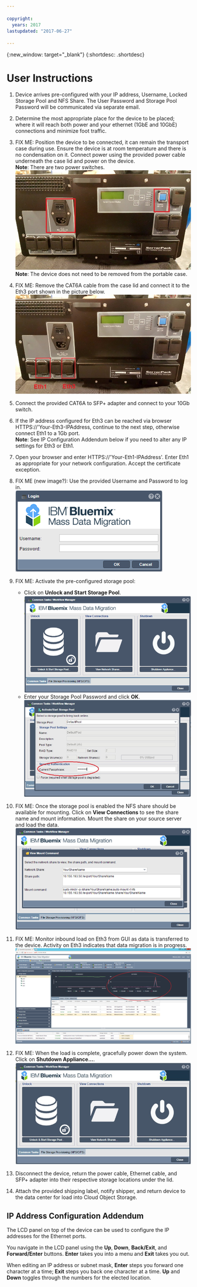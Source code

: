 ```yaml
---

copyright:
  years: 2017
lastupdated: "2017-06-27"

---
```

{:new_window: target="_blank"}
{:shortdesc: .shortdesc}

# User Instructions


1.	Device arrives pre-configured with your IP address, Username, Locked Storage Pool and NFS Share.  The User Password and Storage Pool Password will be communicated via separate email.

2.	Determine the most appropriate place for the device to be placed; where it will reach both power and your ethernet (1GbE and 10GbE) connections and minimize foot traffic.

3.	FIX ME: Position the device to be connected, it can remain the transport case during use. Ensure the device is at room temperature and there is no condensation on it. Connect power using the provided power cable underneath the case lid and power on the device.<br/>
    **Note**: There are two power switches. 
    ![Power switches](/images/UserGuide2.jpg) 
    **Note**: The device does not need to be removed from the portable case.
4.	FIX ME: Remove the CAT6A cable from the case lid and connect it to the Eth3 port shown in the picture below.
    ![](/images/UserGuide3.jpg)
5.	Connect the provided CAT6A to SFP+ adapter and connect to your 10Gb switch.
6.	If the IP address configured for Eth3 can be reached via browser HTTPS://'Your-Eth3-IPAddress, continue to the next step, otherwise connect Eth1 to a 1Gb port.<br/>
    **Note**: See IP Configuration Addendum below if you need to alter any IP settings for Eth3 or Eth1.
7. Open your browser and enter HTTPS://'Your-Eth1-IPAddress'. Enter Eth1 as appropriate for your network configuration. Accept the certificate exception. 
    
8.	FIX ME (new image?): Use the provided Username and Password to log in.<br/>
    ![](/images/UserGuide6.png)
9.	FIX ME: Activate the pre-configured storage pool:
    - Click on **Unlock and Start Storage Pool**. 
    ![](/images/UserGuide7.png)
    - Enter your Storage Pool Password and click **OK**. 
    ![Activate Storage Pool](/images/UserGuide4.png)
10.  FIX ME: 	Once the storage pool is enabled the NFS share should be available for mounting. Click on **View Connections** to see the share name and mount information. Mount the share on your source server and load the data.<br/>
    ![](/images/UserGuide8.png)
11.  FIX ME:	Monitor inbound load on Eth3 from GUI as data is transferred to the device. Activity on Eth3 indicates that data migration is in progress.<br/>
    ![](/images/UserGuide9.png)
12.	 FIX ME: When the load is complete, gracefully power down the system. Click on **Shutdown Appliance...**.  
    ![Right Click on Storage Systems and select Shutdown Storage System...](/images/UserGuide5.jpg)
13.	Disconnect the device, return the power cable, Ethernet cable, and SFP+ adapter into their respective storage locations under the lid.
14.	Attach the provided shipping label, notify shipper, and return device to the data center for load into Cloud Object Storage.

## IP Address Configuration Addendum
The LCD panel on top of the device can be used to configure the IP addresses for the Ethernet ports.

You navigate in the LCD panel using the **Up**, **Down**, **Back/Exit**, and **Forward/Enter** buttons. **Enter** takes you into a menu and **Exit** takes you out.

When editing an IP address or subnet mask, **Enter** steps you forward one character at a time; **Exit** steps you back one character at a time. **Up** and **Down** toggles through the numbers for the elected location.
